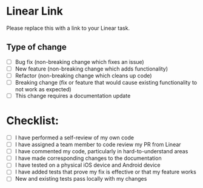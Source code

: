 # Linear Link

Please replace this with a link to your Linear task.

## Type of change

- [ ] Bug fix (non-breaking change which fixes an issue)
- [ ] New feature (non-breaking change which adds functionality)
- [ ] Refactor (non-breaking change which cleans up code)
- [ ] Breaking change (fix or feature that would cause existing functionality to not work as expected)
- [ ] This change requires a documentation update

# Checklist:

- [ ] I have performed a self-review of my own code
- [ ] I have assigned a team member to code review my PR from Linear
- [ ] I have commented my code, particularly in hard-to-understand areas
- [ ] I have made corresponding changes to the documentation
- [ ] I have tested on a physical iOS device and Android device
- [ ] I have added tests that prove my fix is effective or that my feature works
- [ ] New and existing tests pass locally with my changes
